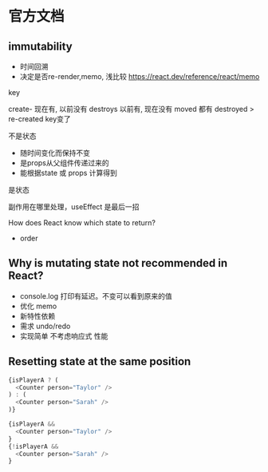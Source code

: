 # 官方文档

## immutability

- 时间回溯
- 决定是否re-render,memo, 浅比较 <https://react.dev/reference/react/memo>

key

create- 现在有, 以前没有
destroys  以前有, 现在没有
moved 都有
destroyed > re-created key变了

不是状态

- 随时间变化而保持不变
- 是props从父组件传递过来的
- 能根据state 或 props 计算得到

是状态

副作用在哪里处理，useEffect 是最后一招

How does React know which state to return?

- order

## Why is mutating state not recommended in React?

- console.log 打印有延迟。不变可以看到原来的值
- 优化 memo
- 新特性依赖
- 需求 undo/redo
- 实现简单 不考虑响应式 性能

## Resetting state at the same position

```js
{isPlayerA ? (
  <Counter person="Taylor" />
) : (
  <Counter person="Sarah" />
)}
```

```js
{isPlayerA &&
  <Counter person="Taylor" />
}
{!isPlayerA &&
  <Counter person="Sarah" />
}
```

